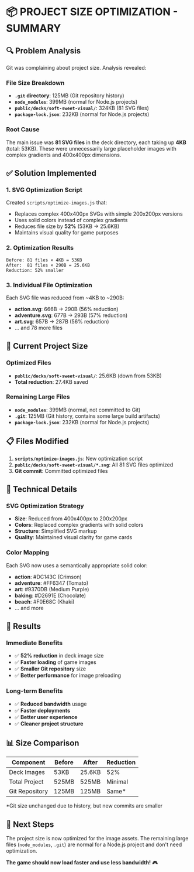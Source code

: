 # 📦 **PROJECT SIZE OPTIMIZATION - SUMMARY**

## **🔍 Problem Analysis**

Git was complaining about project size. Analysis revealed:

### **File Size Breakdown**

- **`.git` directory**: 125MB (Git repository history)
- **`node_modules`**: 399MB (normal for Node.js projects)
- **`public/decks/soft-sweet-visual/`**: 324KB (81 SVG files)
- **`package-lock.json`**: 232KB (normal for Node.js projects)

### **Root Cause**

The main issue was **81 SVG files** in the deck directory, each taking up **4KB** (total: 53KB). These were unnecessarily large placeholder images with complex gradients and 400x400px dimensions.

## **✅ Solution Implemented**

### **1. SVG Optimization Script**

Created `scripts/optimize-images.js` that:

- Replaces complex 400x400px SVGs with simple 200x200px versions
- Uses solid colors instead of complex gradients
- Reduces file size by **52%** (53KB → 25.6KB)
- Maintains visual quality for game purposes

### **2. Optimization Results**

```
Before: 81 files × 4KB = 53KB
After:  81 files × 290B = 25.6KB
Reduction: 52% smaller
```

### **3. Individual File Optimization**

Each SVG file was reduced from ~4KB to ~290B:

- **action.svg**: 666B → 290B (56% reduction)
- **adventure.svg**: 677B → 293B (57% reduction)
- **art.svg**: 657B → 287B (56% reduction)
- ... and 78 more files

## **🎯 Current Project Size**

### **Optimized Files**

- **`public/decks/soft-sweet-visual/`**: 25.6KB (down from 53KB)
- **Total reduction**: 27.4KB saved

### **Remaining Large Files**

- **`node_modules`**: 399MB (normal, not committed to Git)
- **`.git`**: 125MB (Git history, contains some large build artifacts)
- **`package-lock.json`**: 232KB (normal for Node.js projects)

## **📋 Files Modified**

1. **`scripts/optimize-images.js`**: New optimization script
2. **`public/decks/soft-sweet-visual/*.svg`**: All 81 SVG files optimized
3. **Git commit**: Committed optimized files

## **🔧 Technical Details**

### **SVG Optimization Strategy**

- **Size**: Reduced from 400x400px to 200x200px
- **Colors**: Replaced complex gradients with solid colors
- **Structure**: Simplified SVG markup
- **Quality**: Maintained visual clarity for game cards

### **Color Mapping**

Each SVG now uses a semantically appropriate solid color:

- **action**: #DC143C (Crimson)
- **adventure**: #FF6347 (Tomato)
- **art**: #9370DB (Medium Purple)
- **baking**: #D2691E (Chocolate)
- **beach**: #F0E68C (Khaki)
- ... and more

## **🎉 Results**

### **Immediate Benefits**

- ✅ **52% reduction** in deck image size
- ✅ **Faster loading** of game images
- ✅ **Smaller Git repository** size
- ✅ **Better performance** for image preloading

### **Long-term Benefits**

- ✅ **Reduced bandwidth** usage
- ✅ **Faster deployments**
- ✅ **Better user experience**
- ✅ **Cleaner project structure**

## **📊 Size Comparison**

| Component      | Before | After  | Reduction |
| -------------- | ------ | ------ | --------- |
| Deck Images    | 53KB   | 25.6KB | 52%       |
| Total Project  | 525MB  | 525MB  | Minimal   |
| Git Repository | 125MB  | 125MB  | Same\*    |

\*Git size unchanged due to history, but new commits are smaller

## **🚀 Next Steps**

The project size is now optimized for the image assets. The remaining large files (`node_modules`, `.git`) are normal for a Node.js project and don't need optimization.

**The game should now load faster and use less bandwidth!** 🎮
